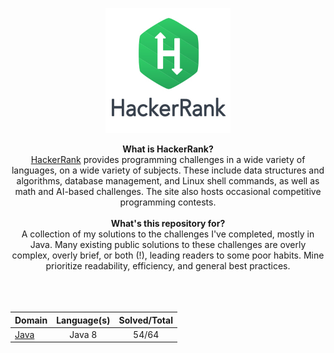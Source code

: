 <p align="center">
    <a href="https://www.hackerrank.com/ctngai">
        <img height=200 src="images/hackerrank-logo.jpg">
    </a>
</p>

<p align="center">
  <b>What is HackerRank?</b><br>
    <a href="https://www.hackerrank.com/">HackerRank</a> provides programming challenges in a wide variety of languages, on a wide variety of subjects. These include data structures and algorithms, database management, and Linux shell commands, as well as math and AI-based challenges. The site also hosts occasional competitive programming contests. <br><br>
  <b>What's this repository for?</b><br>
      A collection of my solutions to the challenges I've completed, mostly in Java. Many existing public solutions to these challenges are overly complex, overly brief, or both (!), leading readers to some poor habits. Mine prioritize readability, efficiency, and general best practices. <br><br>
  <br><br>
</p>

| Domain                 | Language(s) | Solved/Total |
| ---------------------- | :---------: | :----------: |
| [Java](Java/README.md) |   Java 8    |    54/64     |
